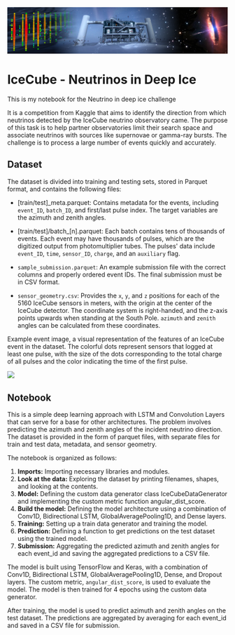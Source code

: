 <img src="src/header.png">

# IceCube - Neutrinos in Deep Ice

This is my notebook for the Neutrino in deep ice challenge

It is a competition from Kaggle that aims to identify the direction from which neutrinos detected by the IceCube neutrino observatory came. The purpose of this task is to help partner observatories limit their search space and associate neutrinos with sources like supernovae or gamma-ray bursts. The challenge is to process a large number of events quickly and accurately.

## Dataset


The dataset is divided into training and testing sets, stored in Parquet format, and contains the following files:

* [train/test]_meta.parquet: Contains metadata for the events, including `event_ID`, `batch_ID`, and first/last pulse index. The target variables are the azimuth and zenith angles.

* [train/test]/batch_[n].parquet: Each batch contains tens of thousands of events. Each event may have thousands of pulses, which are the digitized output from photomultiplier tubes. The pulses' data include `event_ID`, `time`, `sensor_ID`, `charge`, and an `auxiliary` flag.

* `sample_submission.parquet`: An example submission file with the correct columns and properly ordered event IDs. The final submission must be in CSV format.

* `sensor_geometry.csv`: Provides the `x`, `y`, and `z` positions for each of the 5160 IceCube sensors in meters, with the origin at the center of the IceCube detector. The coordinate system is right-handed, and the z-axis points upwards when standing at the South Pole. `azimuth` and `zenith` angles can be calculated from these coordinates.

Example event image, a visual representation of the features of an IceCube event in the dataset. 
The colorful dots represent sensors that logged at least one pulse, with the size of the dots corresponding to the total charge of all pulses and the color indicating the time of the first pulse.

<img src="https://www.googleapis.com/download/storage/v1/b/kaggle-forum-message-attachments/o/inbox%2F1132983%2F6891ec67d9d40315637b1b292c3a486b%2FExample_event.png?generation=1666631264548536&alt=media">

## Notebook

This is a simple deep learning approach with LSTM and Convolution Layers that can serve for a base for other architectures. The problem involves predicting the azimuth and zenith angles of the incident neutrino direction. The dataset is provided in the form of parquet files, with separate files for train and test data, metadata, and sensor geometry.

The notebook is organized as follows:

1. **Imports:** Importing necessary libraries and modules.
2. **Look at the data:** Exploring the dataset by printing filenames, shapes, and looking at the contents.
3. **Model:** Defining the custom data generator class IceCubeDataGenerator and implementing the custom metric function angular_dist_score.
4. **Build the model:** Defining the model architecture using a combination of Conv1D, Bidirectional LSTM, GlobalAveragePooling1D, and Dense layers.
5. **Training:** Setting up a train data generator and training the model.
6. **Prediction:** Defining a function to get predictions on the test dataset using the trained model.
7. **Submission:** Aggregating the predicted azimuth and zenith angles for each event_id and saving the aggregated predictions to a CSV file.

The model is built using TensorFlow and Keras, with a combination of Conv1D, Bidirectional LSTM, GlobalAveragePooling1D, Dense, and Dropout layers. The custom metric, `angular_dist_score`, is used to evaluate the model. The model is then trained for 4 epochs using the custom data generator.

After training, the model is used to predict azimuth and zenith angles on the test dataset. The predictions are aggregated by averaging for each event_id and saved in a CSV file for submission.

<done>